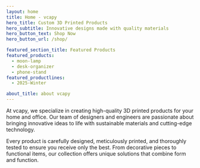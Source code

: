 ```yaml
---
layout: home
title: Home - vcapy
hero_title: Custom 3D Printed Products
hero_subtitle: Innovative designs made with quality materials
hero_button_text: Shop Now
hero_button_url: /shop/

featured_section_title: Featured Products
featured_products:
  - moon-lamp
  - desk-organizer
  - phone-stand
featured_productlines:
  - 2025-Winter

about_title: about vcapy
---
```


At vcapy, we specialize in creating high-quality 3D printed products for your home and office. Our team of designers and engineers are passionate about bringing innovative ideas to life with sustainable materials and cutting-edge technology.

Every product is carefully designed, meticulously printed, and thoroughly tested to ensure you receive only the best. From decorative pieces to functional items, our collection offers unique solutions that combine form and function.
